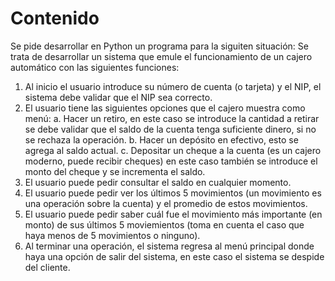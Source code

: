 # Contenido

Se pide desarrollar en Python un programa para la siguiten situación:
Se trata de desarrollar un sistema que emule el funcionamiento de un
cajero automático con las siguientes funciones:

1. Al inicio el usuario introduce su número de cuenta (o tarjeta) y el
    NIP, el sistema debe validar que el NIP sea correcto.
2. El usuario tiene las siguientes opciones que el cajero muestra como
    menú:
    a. Hacer un retiro, en este caso se introduce la cantidad a retirar
        se debe validar que el saldo de la cuenta tenga suficiente
        dinero, si no se rechaza la operación.
    b. Hacer un depósito en efectivo, esto se agrega al saldo actual.
    c. Depositar un cheque a la cuenta (es un cajero moderno, puede
        recibir cheques) en este caso también se introduce el monto del
        cheque y se incrementa el saldo.
3. El usuario puede pedir consultar el saldo en cualquier momento.
4. El usuario puede pedir ver los últimos 5 movimientos (un movimiento
    es una operación sobre la cuenta) y el promedio de estos
    movimientos.
5. El usuario puede pedir saber cuál fue el movimiento más importante
    (en monto) de sus últimos 5 moviemientos (toma en cuenta el caso
    que haya menos de 5 movimientos o ninguno).
6. Al terminar una operación, el sistema regresa al menú principal
    donde haya una opción de salir del sistema, en este caso el sistema
    se despide del cliente.
